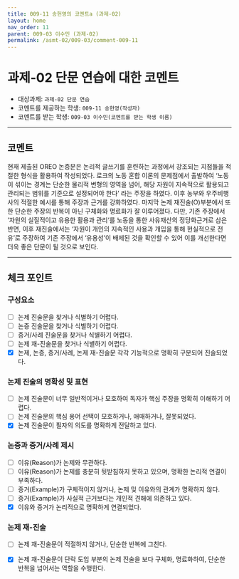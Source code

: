 ```yaml
---
title: 009-11 송헌영의 코멘트a (과제-02) 
layout: home
nav_order: 11
parent: 009-03 이수민 (과제-02)
permalink: /asmt-02/009-03/comment-009-11
---
```


# 과제-02 단문 연습에 대한 코멘트

- 대상과제: `과제-02 단문 연습`
- 코멘트를 제공하는 학생: `009-11 송헌영(작성자)` 
- 코멘트를 받는 학생: `009-03 이수민(코멘트를 받는 학생 이름)` 

---

## 코멘트

현재 제출된 OREO 논증문은 논리적 글쓰기를 훈련하는 과정에서 강조되는 지점들을 적절한 형식을 활용하여 작성되었다. 로크의 노동 혼합 이론의 문제점에서 출발하여 ‘노동이 섞이는 경계는 단순한 물리적 변형의 영역을 넘어, 해당 자원이 지속적으로 활용되고 관리되는 범위를 기준으로 설정되어야 한다’ 라는 주장을 하였다. 이후 농부와 우주비행사의 적절한 예시를 통해 주장과 근거를 강화하였다. 마지막 논제 재진술(O)부분에서 또한 단순한 주장의 반복이 아닌 구체화와 명료화가 잘 이루어졌다. 다만, 기존 주장에서 ‘자원의 실질적이고 유용한 활용과 관리‘를 노동을 통한 사유재산의 정당화근거로 삼은 반면, 이후 재진술에서는 ‘자원이 개인의 지속적인 사용과 개입을 통해 현실적으로 전유’로 주장하여 기존 주장에서 ‘유용성’이 배제된 것을 확인할 수 있어 이를 개선한다면 더욱 좋은 단문이 될 것으로 보인다.

---

## 체크 포인트

### **구성요소**
- [ ] 논제 진술문을 찾거나 식별하기 어렵다.
- [ ] 논증 진술문을 찾거나 식별하기 어렵다.
- [ ] 증거/사례 진술문을 찾거나 식별하기 어렵다.
- [ ] 논제 재-진술문을 찾거나 식별하기 어렵다.
- [x] 논제, 논증, 증거/사례, 논제 재-진술문 각각 기능적으로 명확히 구분되어 진술되었다.

### **논제 진술의 명확성 및 표현**  
- [ ] 논제 진술문이 너무 일반적이거나 모호하여 독자가 핵심 주장을 명확히 이해하기 어렵다.  
- [ ] 논제 진술문의 핵심 용어 선택이 모호하거나, 애매하거나, 잘못되었다.  
- [x] 논제 진술문이 필자의 의도를 명확하게 전달하고 있다.  

### **논증과 증거/사례 제시**  
- [ ] 이유(Reason)가 논제와 무관하다.
- [ ] 이유(Reason)가 논제를 충분히 뒷받침하지 못하고 있으며, 명확한 논리적 연결이 부족하다.  
- [ ] 증거(Example)가 구체적이지 않거나, 논제 및 이유와의 관계가 명확하지 않다. 
- [ ] 증거(Example)가 사실적 근거보다는 개인적 견해에 의존하고 있다.  
- [x] 이유와 증거가 논리적으로 명확하게 연결되었다.  

### **논제 재-진술**  
- [ ] 논제 재-진술문이 적절하지 않거나, 단순한 반복에 그친다.   
- [x] 논제 재-진술문이 단락 도입 부분의 논제 진술을 보다 구체화, 명료화하여, 단순한 반복을 넘어서는 역할을 수행한다.  


